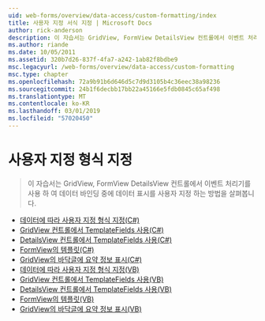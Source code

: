 ```yaml
---
uid: web-forms/overview/data-access/custom-formatting/index
title: 사용자 지정 서식 지정 | Microsoft Docs
author: rick-anderson
description: 이 자습서는 GridView, FormView DetailsView 컨트롤에서 이벤트 처리기를 사용 하 여 데이터 바인딩 중에 데이터 표시를 사용자 지정 하는 방법을 살펴봅니다.
ms.author: riande
ms.date: 10/05/2011
ms.assetid: 320b7d26-837f-4fa7-a242-1ab82f8bdbe9
msc.legacyurl: /web-forms/overview/data-access/custom-formatting
msc.type: chapter
ms.openlocfilehash: 72a9b91b6d646d5c7d9d3105b4c36eec38a98236
ms.sourcegitcommit: 24b1f6decbb17bb22a45166e5fdb0845c65af498
ms.translationtype: MT
ms.contentlocale: ko-KR
ms.lasthandoff: 03/01/2019
ms.locfileid: "57020450"
---
```

<a name="custom-formatting"></a>사용자 지정 형식 지정
====================
> 이 자습서는 GridView, FormView DetailsView 컨트롤에서 이벤트 처리기를 사용 하 여 데이터 바인딩 중에 데이터 표시를 사용자 지정 하는 방법을 살펴봅니다.


- [데이터에 따라 사용자 지정 형식 지정(C#)](custom-formatting-based-upon-data-cs.md)
- [GridView 컨트롤에서 TemplateFields 사용(C#)](using-templatefields-in-the-gridview-control-cs.md)
- [DetailsView 컨트롤에서 TemplateFields 사용(C#)](using-templatefields-in-the-detailsview-control-cs.md)
- [FormView의 템플릿(C#)](using-the-formview-s-templates-cs.md)
- [GridView의 바닥글에 요약 정보 표시(C#)](displaying-summary-information-in-the-gridview-s-footer-cs.md)
- [데이터에 따라 사용자 지정 형식 지정(VB)](custom-formatting-based-upon-data-vb.md)
- [GridView 컨트롤에서 TemplateFields 사용(VB)](using-templatefields-in-the-gridview-control-vb.md)
- [DetailsView 컨트롤에서 TemplateFields 사용(VB)](using-templatefields-in-the-detailsview-control-vb.md)
- [FormView의 템플릿(VB)](using-the-formview-s-templates-vb.md)
- [GridView의 바닥글에 요약 정보 표시(VB)](displaying-summary-information-in-the-gridview-s-footer-vb.md)
